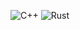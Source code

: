
![C++](https://img.icons8.com/color/48/000000/c-plus-plus-logo.png)
![Rust](https://www.rust-lang.org/static/images/rust-logo-blk.svg)
